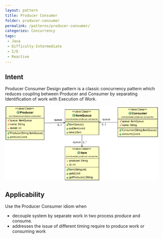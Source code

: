 ```yaml
---
layout: pattern
title: Producer Consumer
folder: producer-consumer
permalink: /patterns/producer-consumer/
categories: Concurrency
tags:
 - Java
 - Difficulty-Intermediate
 - I/O
 - Reactive
---
```


## Intent
Producer Consumer Design pattern is a classic concurrency pattern which reduces
 coupling between Producer and Consumer by separating Identification of work with Execution of
 Work.

![alt text](./etc/producer-consumer.png "Producer Consumer")

## Applicability
Use the Producer Consumer idiom when

* decouple system by separate work in two process produce and consume.
* addresses the issue of different timing require to produce work or consuming work